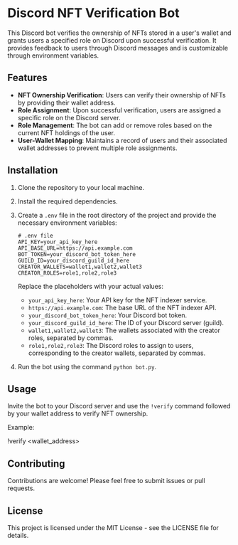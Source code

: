 # Discord NFT Verification Bot

This Discord bot verifies the ownership of NFTs stored in a user's wallet and grants users a specified role on Discord upon successful verification. It provides feedback to users through Discord messages and is customizable through environment variables.

## Features

- **NFT Ownership Verification**: Users can verify their ownership of NFTs by providing their wallet address.
- **Role Assignment**: Upon successful verification, users are assigned a specific role on the Discord server.
- **Role Management**: The bot can add or remove roles based on the current NFT holdings of the user.
- **User-Wallet Mapping**: Maintains a record of users and their associated wallet addresses to prevent multiple role assignments.

## Installation

1. Clone the repository to your local machine.
2. Install the required dependencies.
3. Create a `.env` file in the root directory of the project and provide the necessary environment variables:

    ```plaintext
    # .env file
    API_KEY=your_api_key_here
    API_BASE_URL=https://api.example.com
    BOT_TOKEN=your_discord_bot_token_here
    GUILD_ID=your_discord_guild_id_here
    CREATOR_WALLETS=wallet1,wallet2,wallet3
    CREATOR_ROLES=role1,role2,role3
    ```

    Replace the placeholders with your actual values:
    - `your_api_key_here`: Your API key for the NFT indexer service.
    - `https://api.example.com`: The base URL of the NFT indexer API.
    - `your_discord_bot_token_here`: Your Discord bot token.
    - `your_discord_guild_id_here`: The ID of your Discord server (guild).
    - `wallet1,wallet2,wallet3`: The wallets associated with the creator roles, separated by commas.
    - `role1,role2,role3`: The Discord roles to assign to users, corresponding to the creator wallets, separated by commas.

4. Run the bot using the command `python bot.py`.

## Usage

Invite the bot to your Discord server and use the `!verify` command followed by your wallet address to verify NFT ownership.

Example:

!verify <wallet_address>


## Contributing

Contributions are welcome! Please feel free to submit issues or pull requests.

## License

This project is licensed under the MIT License - see the LICENSE file for details.
